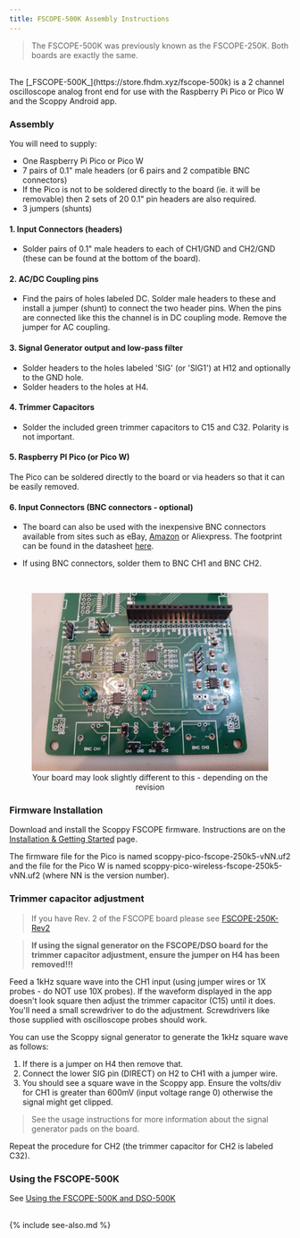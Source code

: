 ```yaml
---
title: FSCOPE-500K Assembly Instructions
---
```


> The FSCOPE-500K was previously known as the FSCOPE-250K. Both boards are exactly the same.

<br>
The [_FSCOPE-500K_](https://store.fhdm.xyz/fscope-500k) is a 2 channel oscilloscope analog front end for use with the Raspberry Pi Pico or Pico W and the Scoppy Android app.

### Assembly

You will need to supply:
- One Raspberry Pi Pico or Pico W
- 7 pairs of 0.1" male headers (or 6 pairs and 2 compatible BNC connectors)
- If the Pico is not to be soldered directly to the board (ie. it will be removable) then 
2 sets of 20 0.1" pin headers are also required.
- 3 jumpers (shunts)

#### 1. Input Connectors (headers)

- Solder pairs of 0.1" male headers to each of CH1/GND and CH2/GND (these can be found at the bottom of the board).

#### 2. AC/DC Coupling pins

- Find the pairs of holes labeled DC. Solder male headers to these and install a jumper (shunt) to connect the two header pins. When the pins are connected like this the channel is in DC coupling mode. Remove the jumper for AC coupling.

#### 3. Signal Generator output and low-pass filter

- Solder headers to the holes labeled 'SIG' (or 'SIG1') at H12 and optionally to the GND hole.
- Solder headers to the holes at H4.

#### 4. Trimmer Capacitors

- Solder the included green trimmer capacitors to C15 and C32. Polarity is not important.

#### 5. Raspberry PI Pico (or Pico W)

The Pico can be soldered directly to the board or via headers so that it can be easily removed.

#### 6. Input Connectors (BNC connectors - optional)

- The board can also be used with the inexpensive BNC connectors available from sites such as eBay, [Amazon](https://amzn.to/3HhM9zo) or Aliexpress. The footprint can be found in the datasheet [here](https://lcsc.com/product-detail/RF-Connectors-Coaxial-Connectors_dosinconn-DOSIN-801-0038_C709673.html).

- If using BNC connectors, solder them to BNC CH1 and BNC CH2.

<br>

<figure>
    <img src="assets/img/fscope250k5-v2/fscope-250k5-v2-assembled.jpg" alt="fscope assembled"/>
    <figcaption style="text-align:center">Your board may look slightly different to this - depending on the revision</figcaption>
</figure>

### Firmware Installation

Download and install the Scoppy FSCOPE firmware. Instructions are on the [Installation & Getting Started](../wiki/Installation-&-Getting-Started) page.

The firmware file for the Pico is named scoppy-pico-fscope-250k5-vNN.uf2 and the file for the Pico W is named scoppy-pico-wireless-fscope-250k5-vNN.uf2 (where NN is the version number).

### Trimmer capacitor adjustment

>  If you have Rev. 2 of the FSCOPE board please see [FSCOPE-250K-Rev2](fscope-250k-rev2)

> __If using the signal generator on the FSCOPE/DSO board for the trimmer capacitor adjustment, ensure the jumper on H4 has been removed!!!__

Feed a 1kHz square wave into the CH1 input (using jumper wires or 1X probes - do NOT use 10X probes). If the waveform displayed in the app doesn't look square then adjust the trimmer capacitor (C15) until it does. You'll need a small screwdriver to do the adjustment. Screwdrivers like those supplied with oscilloscope probes should work.

You can use the Scoppy signal generator to generate the 1kHz square wave as follows:

1. If there is a jumper on H4 then remove that.
2. Connect the lower SIG pin (DIRECT) on H2 to CH1 with a jumper wire. 
3. You should see a square wave in the Scoppy app. Ensure the volts/div for CH1 is greater than 600mV (input voltage range 0) otherwise the signal might get clipped.
   
> See the usage instructions for more information about the signal generator pads on the board.
   
Repeat the procedure for CH2 (the trimmer capacitor for CH2 is labeled C32).

### Using the FSCOPE-500K
See [Using the FSCOPE-500K and DSO-500K](../wiki/fscope-dso-500k-v2-usage)

<br>
{% include see-also.md %}

